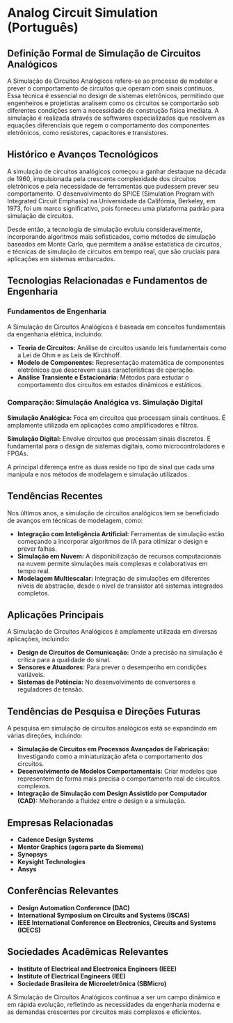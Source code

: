 # Analog Circuit Simulation (Português)

## Definição Formal de Simulação de Circuitos Analógicos

A Simulação de Circuitos Analógicos refere-se ao processo de modelar e prever o comportamento de circuitos que operam com sinais contínuos. Essa técnica é essencial no design de sistemas eletrônicos, permitindo que engenheiros e projetistas analisem como os circuitos se comportarão sob diferentes condições sem a necessidade de construção física imediata. A simulação é realizada através de softwares especializados que resolvem as equações diferenciais que regem o comportamento dos componentes eletrônicos, como resistores, capacitores e transistores.

## Histórico e Avanços Tecnológicos

A simulação de circuitos analógicos começou a ganhar destaque na década de 1960, impulsionada pela crescente complexidade dos circuitos eletrônicos e pela necessidade de ferramentas que pudessem prever seu comportamento. O desenvolvimento do SPICE (Simulation Program with Integrated Circuit Emphasis) na Universidade da Califórnia, Berkeley, em 1973, foi um marco significativo, pois forneceu uma plataforma padrão para simulação de circuitos.

Desde então, a tecnologia de simulação evoluiu consideravelmente, incorporando algoritmos mais sofisticados, como métodos de simulação baseados em Monte Carlo, que permitem a análise estatística de circuitos, e técnicas de simulação de circuitos em tempo real, que são cruciais para aplicações em sistemas embarcados.

## Tecnologias Relacionadas e Fundamentos de Engenharia

### Fundamentos de Engenharia

A Simulação de Circuitos Analógicos é baseada em conceitos fundamentais da engenharia elétrica, incluindo:

- **Teoria de Circuitos:** Análise de circuitos usando leis fundamentais como a Lei de Ohm e as Leis de Kirchhoff.
- **Modelo de Componentes:** Representação matemática de componentes eletrônicos que descrevem suas características de operação.
- **Análise Transiente e Estacionária:** Métodos para estudar o comportamento dos circuitos em estados dinâmicos e estáticos.

### Comparação: Simulação Analógica vs. Simulação Digital

**Simulação Analógica:** Foca em circuitos que processam sinais contínuos. É amplamente utilizada em aplicações como amplificadores e filtros.

**Simulação Digital:** Envolve circuitos que processam sinais discretos. É fundamental para o design de sistemas digitais, como microcontroladores e FPGAs.

A principal diferença entre as duas reside no tipo de sinal que cada uma manipula e nos métodos de modelagem e simulação utilizados.

## Tendências Recentes

Nos últimos anos, a simulação de circuitos analógicos tem se beneficiado de avanços em técnicas de modelagem, como:

- **Integração com Inteligência Artificial:** Ferramentas de simulação estão começando a incorporar algoritmos de IA para otimizar o design e prever falhas.
- **Simulação em Nuvem:** A disponibilização de recursos computacionais na nuvem permite simulações mais complexas e colaborativas em tempo real.
- **Modelagem Multiescalar:** Integração de simulações em diferentes níveis de abstração, desde o nível de transistor até sistemas integrados completos.

## Aplicações Principais

A Simulação de Circuitos Analógicos é amplamente utilizada em diversas aplicações, incluindo:

- **Design de Circuitos de Comunicação:** Onde a precisão na simulação é crítica para a qualidade do sinal.
- **Sensores e Atuadores:** Para prever o desempenho em condições variáveis.
- **Sistemas de Potência:** No desenvolvimento de conversores e reguladores de tensão.

## Tendências de Pesquisa e Direções Futuras

A pesquisa em simulação de circuitos analógicos está se expandindo em várias direções, incluindo:

- **Simulação de Circuitos em Processos Avançados de Fabricação:** Investigando como a miniaturização afeta o comportamento dos circuitos.
- **Desenvolvimento de Modelos Comportamentais:** Criar modelos que representem de forma mais precisa o comportamento real de circuitos complexos.
- **Integração de Simulação com Design Assistido por Computador (CAD):** Melhorando a fluidez entre o design e a simulação.

## Empresas Relacionadas

- **Cadence Design Systems**
- **Mentor Graphics (agora parte da Siemens)**
- **Synopsys**
- **Keysight Technologies**
- **Ansys**

## Conferências Relevantes

- **Design Automation Conference (DAC)**
- **International Symposium on Circuits and Systems (ISCAS)**
- **IEEE International Conference on Electronics, Circuits and Systems (ICECS)**

## Sociedades Acadêmicas Relevantes

- **Institute of Electrical and Electronics Engineers (IEEE)**
- **Institute of Electrical Engineers (IEE)**
- **Sociedade Brasileira de Microeletrônica (SBMicro)**

A Simulação de Circuitos Analógicos continua a ser um campo dinâmico e em rápida evolução, refletindo as necessidades da engenharia moderna e as demandas crescentes por circuitos mais complexos e eficientes.